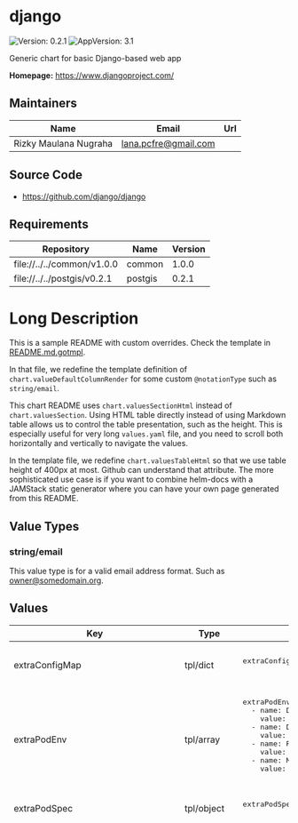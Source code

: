 # django

![Version: 0.2.1](https://img.shields.io/badge/Version-0.2.1-informational?style=flat-square) ![AppVersion: 3.1](https://img.shields.io/badge/AppVersion-3.1-informational?style=flat-square)

Generic chart for basic Django-based web app

**Homepage:** <https://www.djangoproject.com/>

## Maintainers

| Name | Email | Url |
| ---- | ------ | --- |
| Rizky Maulana Nugraha | lana.pcfre@gmail.com |  |

## Source Code

* <https://github.com/django/django>

## Requirements

| Repository | Name | Version |
|------------|------|---------|
| file://../../common/v1.0.0 | common | 1.0.0 |
| file://../../postgis/v0.2.1 | postgis | 0.2.1 |

# Long Description

This is a sample README with custom overrides.
Check the template in [README.md.gotmpl](README.md.gotmpl).

In that file, we redefine the template definition of `chart.valueDefaultColumnRender`
for some custom `@notationType` such as `string/email`.

This chart README uses `chart.valuesSectionHtml` instead of `chart.valuesSection`.
Using HTML table directly instead of using Markdown table allows us to control the table
presentation, such as the height. This is especially useful for very long `values.yaml` file,
and you need to scroll both horizontally and vertically to navigate the values.

In the template file, we redefine `chart.valuesTableHtml` so that we use table height of
400px at most. Github can understand that attribute. The more sophisticated use case is if you
want to combine helm-docs with a JAMStack static generator where you can have your own page generated
from this README.

## Value Types

### string/email

This value type is for a valid email address format. Such as owner@somedomain.org.

## Values

<table height="400px" >
	<thead>
		<th>Key</th>
		<th>Type</th>
		<th>Default</th>
		<th>Description</th>
	</thead>
	<tbody>
		<tr>
			<td>extraConfigMap</td>
			<td>
tpl/dict
</td>
			<td><pre lang="tpl">
extraConfigMap: |
 
</pre>
</td>
			<td>Define this for extra config map to be included in django-shared-config</td>
		</tr>
		<tr>
			<td>extraPodEnv</td>
			<td>
tpl/array
</td>
			<td><pre lang="tpl">
extraPodEnv: |
  - name: DJANGO_SETTINGS_MODULE
    value: "django.settings"
  - name: DEBUG
    value: {{ .Values.global.debug | quote }}
  - name: ROOT_URLCONF
    value: {{ .Values.global.rootURLConf | quote }}
  - name: MAIN_APP_NAME
    value: {{ .Values.global.mainAppName | quote }}
 
</pre>
</td>
			<td>Define this for extra Django environment variables</td>
		</tr>
		<tr>
			<td>extraPodSpec</td>
			<td>
tpl/object
</td>
			<td><pre lang="tpl">
extraPodSpec: |
 
</pre>
</td>
			<td>This will be evaluated as pod spec</td>
		</tr>
		<tr>
			<td>extraSecret</td>
			<td>
tpl/dict
</td>
			<td><pre lang="tpl">
extraSecret: |
 
</pre>
</td>
			<td>Define this for extra secrets to be included in django-shared-secret secret</td>
		</tr>
		<tr>
			<td>extraVolume</td>
			<td>
tpl/array
</td>
			<td><pre lang="tpl">
extraVolume: |
 
</pre>
</td>
			<td>Define this for extra volume (in pair with extraVolumeMounts)</td>
		</tr>
		<tr>
			<td>extraVolumeMounts</td>
			<td>
tpl/array
</td>
			<td><pre lang="tpl">
extraVolumeMounts: |
 
</pre>
</td>
			<td>Define this for extra volume mounts in the pod</td>
		</tr>
		<tr>
			<td>global</td>
			<td>
object
</td>
			<td><pre lang="json">
{
  "adminEmail": "admin@localhost",
  "adminPassword": {
    "value": null,
    "valueFrom": {
      "secretKeyRef": {
        "key": "admin-password",
        "name": null
      }
    }
  },
  "adminUser": "admin",
  "databaseHost": "postgis",
  "databaseName": "django",
  "databasePassword": {
    "value": null,
    "valueFrom": {
      "secretKeyRef": {
        "key": "database-password",
        "name": null
      }
    }
  },
  "databasePort": 5432,
  "databaseUsername": "django_db_user",
  "debug": "False",
  "djangoArgs": "[\"uwsgi\",\"--chdir=${REPO_ROOT}\",\"--module=${MAIN_APP_NAME}.wsgi\",\"--socket=:8000\",\"--http=0.0.0.0:8080\",\"--processes=5\",\"--buffer-size=8192\"]\n",
  "djangoCommand": "[\"/opt/django/scripts/docker-entrypoint.sh\"]\n",
  "djangoSecretKey": {
    "value": null,
    "valueFrom": {
      "secretKeyRef": {
        "key": "django-secret",
        "name": null
      }
    }
  },
  "djangoSettingsModule": "django.settings",
  "existingSecret": "",
  "mainAppName": "django",
  "mediaRoot": "/opt/django/media",
  "nameOverride": "django",
  "rootURLConf": "django.urls",
  "sharedSecretName": "django-shared-secret",
  "siteName": "django",
  "staticRoot": "/opt/django/static"
}
</pre>
</td>
			<td>This key name is used for service interconnection between subcharts and parent charts.</td>
		</tr>
		<tr>
			<td>global.adminEmail</td>
			<td>
<a href="#string-email" title="
This value type is for a valid email address format. Such as owner@somedomain.org.">string/email</a>
</td>
			<td><pre lang="email">
<a href="mailto:admin@localhost">"admin@localhost"</a>
</pre>
</td>
			<td>Default admin email sender</td>
		</tr>
		<tr>
			<td>global.adminPassword.value</td>
			<td>
string
</td>
			<td><pre lang="json">
null
</pre>
</td>
			<td>Specify this password value. If not, it will be autogenerated everytime chart upgraded</td>
		</tr>
		<tr>
			<td>global.adminUser</td>
			<td>
string
</td>
			<td><pre lang="json">
"admin"
</pre>
</td>
			<td>Default super user admin username</td>
		</tr>
		<tr>
			<td>global.databaseHost</td>
			<td>
string
</td>
			<td><pre lang="json">
"postgis"
</pre>
</td>
			<td>Django database host location. By default this chart can generate standard postgres chart. So you can leave it as default. If you use external backend,  you must provide the value</td>
		</tr>
		<tr>
			<td>global.databaseName</td>
			<td>
string
</td>
			<td><pre lang="json">
"django"
</pre>
</td>
			<td>Django database name</td>
		</tr>
		<tr>
			<td>global.databasePassword.value</td>
			<td>
string
</td>
			<td><pre lang="json">
null
</pre>
</td>
			<td>Specify this password value. If not, it will be autogenerated everytime chart upgraded. If you use external backend, you must provide the value</td>
		</tr>
		<tr>
			<td>global.databasePort</td>
			<td>
int
</td>
			<td><pre lang="json">
5432
</pre>
</td>
			<td>Django database port. By default this chart can generate standard postgres chart. So you can leave it as default. If you use external backend,  you must provide the value</td>
		</tr>
		<tr>
			<td>global.databaseUsername</td>
			<td>
string
</td>
			<td><pre lang="json">
"django_db_user"
</pre>
</td>
			<td>Database username backend to connect to. If you use external backend, provide the value</td>
		</tr>
		<tr>
			<td>global.debug</td>
			<td>
string
</td>
			<td><pre lang="json">
"False"
</pre>
</td>
			<td>Python boolean literal, this will correspond to `DEBUG` environment variable inside the Django container. Useful as a debug switch.</td>
		</tr>
		<tr>
			<td>global.djangoArgs</td>
			<td>
tpl/array
</td>
			<td><pre lang="tpl">
global.djangoArgs: |
  ["uwsgi","--chdir=${REPO_ROOT}","--module=${MAIN_APP_NAME}.wsgi","--socket=:8000","--http=0.0.0.0:8080","--processes=5","--buffer-size=8192"]
 
</pre>
</td>
			<td>The django command args to be passed to entrypoint command</td>
		</tr>
		<tr>
			<td>global.djangoCommand</td>
			<td>
tpl/array
</td>
			<td><pre lang="tpl">
global.djangoCommand: |
  ["/opt/django/scripts/docker-entrypoint.sh"]
 
</pre>
</td>
			<td>The django entrypoint command to execute</td>
		</tr>
		<tr>
			<td>global.djangoSecretKey.value</td>
			<td>
string
</td>
			<td><pre lang="json">
null
</pre>
</td>
			<td>Specify this Django Secret string value. If not, it will be autogenerated everytime chart upgraded</td>
		</tr>
		<tr>
			<td>global.djangoSettingsModule</td>
			<td>
string
</td>
			<td><pre lang="json">
"django.settings"
</pre>
</td>
			<td>Django settings module to be used</td>
		</tr>
		<tr>
			<td>global.existingSecret</td>
			<td>
tpl/string
</td>
			<td><pre lang="tpl">
global.existingSecret: |
 
</pre>
</td>
			<td>Name of existing secret</td>
		</tr>
		<tr>
			<td>global.mainAppName</td>
			<td>
string
</td>
			<td><pre lang="json">
"django"
</pre>
</td>
			<td>The main app name to execute. Affects which settings, wsgi, and rootURL to use.</td>
		</tr>
		<tr>
			<td>global.mediaRoot</td>
			<td>
path
</td>
			<td><pre lang="json">
"/opt/django/media"
</pre>
</td>
			<td>Location to the media directory</td>
		</tr>
		<tr>
			<td>global.rootURLConf</td>
			<td>
string
</td>
			<td><pre lang="json">
"django.urls"
</pre>
</td>
			<td>Django root URL conf to be used</td>
		</tr>
		<tr>
			<td>global.sharedSecretName</td>
			<td>
string
</td>
			<td><pre lang="json">
"django-shared-secret"
</pre>
</td>
			<td>Name of shared secret store that will be generated</td>
		</tr>
		<tr>
			<td>global.staticRoot</td>
			<td>
path
</td>
			<td><pre lang="json">
"/opt/django/static"
</pre>
</td>
			<td>Location to the static directory</td>
		</tr>
		<tr>
			<td>image</td>
			<td>
object
</td>
			<td><pre lang="json">
{
  "pullPolicy": "IfNotPresent",
  "registry": "docker.io",
  "repository": "lucernae/django-sample",
  "tag": "3.1"
}
</pre>
</td>
			<td>Image map</td>
		</tr>
		<tr>
			<td>image.pullPolicy</td>
			<td>
string
</td>
			<td><pre lang="json">
"IfNotPresent"
</pre>
</td>
			<td>Image pullPolicy</td>
		</tr>
		<tr>
			<td>image.registry</td>
			<td>
string
</td>
			<td><pre lang="json">
"docker.io"
</pre>
</td>
			<td>Image registry</td>
		</tr>
		<tr>
			<td>image.repository</td>
			<td>
string
</td>
			<td><pre lang="json">
"lucernae/django-sample"
</pre>
</td>
			<td>Image repository</td>
		</tr>
		<tr>
			<td>image.tag</td>
			<td>
string
</td>
			<td><pre lang="json">
"3.1"
</pre>
</td>
			<td>Image tag</td>
		</tr>
		<tr>
			<td>ingress.annotations</td>
			<td>
dict
</td>
			<td><pre lang="json">
{}
</pre>
</td>
			<td>Custom Ingress annotations</td>
		</tr>
		<tr>
			<td>ingress.enabled</td>
			<td>
bool
</td>
			<td><pre lang="json">
false
</pre>
</td>
			<td>Set to true to generate Ingress resource</td>
		</tr>
		<tr>
			<td>ingress.host</td>
			<td>
tpl/string
</td>
			<td><pre lang="tpl">
ingress.host: |
 
</pre>
</td>
			<td>Set custom host name. (DNS name convention)</td>
		</tr>
		<tr>
			<td>ingress.labels</td>
			<td>
dict
</td>
			<td><pre lang="json">
{}
</pre>
</td>
			<td>Custom Ingress labels</td>
		</tr>
		<tr>
			<td>ingress.tls.enabled</td>
			<td>
bool
</td>
			<td><pre lang="json">
false
</pre>
</td>
			<td>Set to true to enable HTTPS</td>
		</tr>
		<tr>
			<td>ingress.tls.secretName</td>
			<td>
string
</td>
			<td><pre lang="json">
"django-tls"
</pre>
</td>
			<td>You must provide a secret name where the TLS cert is stored</td>
		</tr>
		<tr>
			<td>persistence.mediaDir.accessModes[0]</td>
			<td>
string
</td>
			<td><pre lang="json">
"ReadWriteOnce"
</pre>
</td>
			<td></td>
		</tr>
		<tr>
			<td>persistence.mediaDir.annotations</td>
			<td>
object
</td>
			<td><pre lang="json">
{}
</pre>
</td>
			<td></td>
		</tr>
		<tr>
			<td>persistence.mediaDir.enabled</td>
			<td>
bool
</td>
			<td><pre lang="json">
true
</pre>
</td>
			<td>Allow persistence</td>
		</tr>
		<tr>
			<td>persistence.mediaDir.existingClaim</td>
			<td>
bool
</td>
			<td><pre lang="json">
false
</pre>
</td>
			<td></td>
		</tr>
		<tr>
			<td>persistence.mediaDir.mountPath</td>
			<td>
string
</td>
			<td><pre lang="json">
"/opt/django/media"
</pre>
</td>
			<td></td>
		</tr>
		<tr>
			<td>persistence.mediaDir.size</td>
			<td>
string
</td>
			<td><pre lang="json">
"8Gi"
</pre>
</td>
			<td></td>
		</tr>
		<tr>
			<td>persistence.mediaDir.subPath</td>
			<td>
string
</td>
			<td><pre lang="json">
"media"
</pre>
</td>
			<td></td>
		</tr>
		<tr>
			<td>persistence.staticDir.accessModes[0]</td>
			<td>
string
</td>
			<td><pre lang="json">
"ReadWriteOnce"
</pre>
</td>
			<td></td>
		</tr>
		<tr>
			<td>persistence.staticDir.annotations</td>
			<td>
object
</td>
			<td><pre lang="json">
{}
</pre>
</td>
			<td></td>
		</tr>
		<tr>
			<td>persistence.staticDir.enabled</td>
			<td>
bool
</td>
			<td><pre lang="json">
true
</pre>
</td>
			<td>Allow persistence</td>
		</tr>
		<tr>
			<td>persistence.staticDir.existingClaim</td>
			<td>
bool
</td>
			<td><pre lang="json">
false
</pre>
</td>
			<td></td>
		</tr>
		<tr>
			<td>persistence.staticDir.mountPath</td>
			<td>
string
</td>
			<td><pre lang="json">
"/opt/django/static"
</pre>
</td>
			<td></td>
		</tr>
		<tr>
			<td>persistence.staticDir.size</td>
			<td>
string
</td>
			<td><pre lang="json">
"8Gi"
</pre>
</td>
			<td></td>
		</tr>
		<tr>
			<td>persistence.staticDir.subPath</td>
			<td>
string
</td>
			<td><pre lang="json">
"static"
</pre>
</td>
			<td></td>
		</tr>
		<tr>
			<td>postgis.enabled</td>
			<td>
bool
</td>
			<td><pre lang="json">
true
</pre>
</td>
			<td>Enable postgis as database backend by default. Set to false if using different external backend.</td>
		</tr>
		<tr>
			<td>postgis.existingSecret</td>
			<td>
tpl/string
</td>
			<td><pre lang="tpl">
postgis.existingSecret: |
  {{ include "common.sharedSecretName" . | quote -}}
 
</pre>
</td>
			<td>Existing secret to be used</td>
		</tr>
		<tr>
			<td>probe</td>
			<td>
tpl/object
</td>
			<td><pre lang="tpl">
probe: |
 
</pre>
</td>
			<td>Probe can be overridden</td>
		</tr>
		<tr>
			<td>service.annotations</td>
			<td>
dict
</td>
			<td><pre lang="json">
{}
</pre>
</td>
			<td>Extra service annotations</td>
		</tr>
		<tr>
			<td>service.clusterIP</td>
			<td>
string
</td>
			<td><pre lang="json">
""
</pre>
</td>
			<td>Specify `None` for headless service. Otherwise, leave them be.</td>
		</tr>
		<tr>
			<td>service.externalIPs</td>
			<td>
tpl/array
</td>
			<td><pre lang="tpl">
service.externalIPs: |
 
</pre>
</td>
			<td>Specify for LoadBalancer service type</td>
		</tr>
		<tr>
			<td>service.nodePort</td>
			<td>
int
</td>
			<td><pre lang="json">
null
</pre>
</td>
			<td>Specify node port, for NodePort service type</td>
		</tr>
		<tr>
			<td>service.port</td>
			<td>
int
</td>
			<td><pre lang="json">
80
</pre>
</td>
			<td>Specify service port</td>
		</tr>
		<tr>
			<td>service.type</td>
			<td>
string
</td>
			<td><pre lang="json">
"ClusterIP"
</pre>
</td>
			<td>Define k8s service for Django.</td>
		</tr>
	</tbody>
</table>


